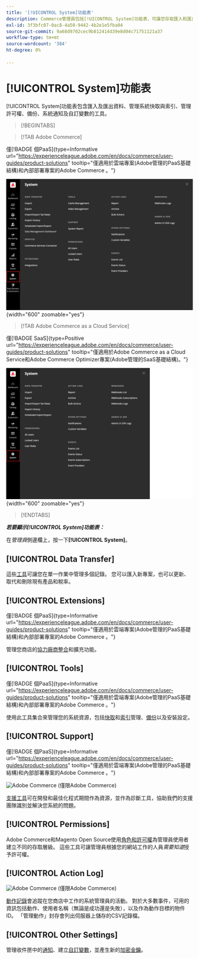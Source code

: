 ```yaml
---
title: '[!UICONTROL System]功能表'
description: Commerce管理員包括[!UICONTROL System]功能表，可讓您存取匯入和匯出資料、系統快取和索引管理、管理員存取和許可權管理、備份、系統通知和自訂變數的工具。
exl-id: 3f3bfc07-0ac8-4a50-9442-4b2e1e5fba04
source-git-commit: 9a68d9702cec9b812414d39e8d04c71751121a37
workflow-type: tm+mt
source-wordcount: '384'
ht-degree: 0%

---
```


# [!UICONTROL System]功能表

[!UICONTROL System]功能表包含匯入及匯出資料、管理系統快取與索引、管理許可權、備份、系統通知及自訂變數的工具。

>[!BEGINTABS]

>[!TAB Adobe Commerce]

僅[!BADGE 個PaaS]{type=Informative url="https://experienceleague.adobe.com/en/docs/commerce/user-guides/product-solutions" tooltip="僅適用於雲端專案(Adobe管理的PaaS基礎結構)和內部部署專案的Adobe Commerce 。"}

![系統功能表](./assets/system-menu.png){width="600" zoomable="yes"}

>[!TAB Adobe Commerce as a Cloud Service]

僅[!BADGE SaaS]{type=Positive url="https://experienceleague.adobe.com/en/docs/commerce/user-guides/product-solutions" tooltip="僅適用於Adobe Commerce as a Cloud Service和Adobe Commerce Optimizer專案(Adobe管理的SaaS基礎結構)。"}

![系統功能表](./assets/system-menu-accs.png){width="600" zoomable="yes"}

>[!ENDTABS]

**_若要顯示[!UICONTROL System]功能表：_**

在&#x200B;_管理員_&#x200B;側邊欄上，按一下&#x200B;**[!UICONTROL System]**。

## [!UICONTROL Data Transfer]

這些[工具](data-transfer.md)可讓您在單一作業中管理多個記錄。 您可以匯入新專案，也可以更新、取代和刪除現有產品和稅率。

## [!UICONTROL Extensions]

僅[!BADGE 個PaaS]{type=Informative url="https://experienceleague.adobe.com/en/docs/commerce/user-guides/product-solutions" tooltip="僅適用於雲端專案(Adobe管理的PaaS基礎結構)和內部部署專案的Adobe Commerce 。"}

管理您商店的[協力廠商整合](integrations.md)和擴充功能。

## [!UICONTROL Tools]

僅[!BADGE 個PaaS]{type=Informative url="https://experienceleague.adobe.com/en/docs/commerce/user-guides/product-solutions" tooltip="僅適用於雲端專案(Adobe管理的PaaS基礎結構)和內部部署專案的Adobe Commerce 。"}

使用此工具集合來管理您的系統資源，包括[快取](cache-management.md)和[索引](index-management.md)管理、[備份](backups.md)以及安裝設定。

## [!UICONTROL Support]

僅[!BADGE 個PaaS]{type=Informative url="https://experienceleague.adobe.com/en/docs/commerce/user-guides/product-solutions" tooltip="僅適用於雲端專案(Adobe管理的PaaS基礎結構)和內部部署專案的Adobe Commerce 。"}

![Adobe Commerce](../assets/adobe-logo.svg) (僅限Adobe Commerce)

[支援工具](support.md)可在開發和最佳化程式期間作為資源，並作為診斷工具，協助我們的支援團隊識別並解決您系統的問題。

## [!UICONTROL Permissions]

Adobe Commerce和Magento Open Source使用[角色和許可權](permissions.md)為管理員使用者建立不同的存取層級。 這些工具可讓管理員根據您的網站工作的人員&#x200B;_需要知道_&#x200B;授予許可權。

## [!UICONTROL Action Log]

![Adobe Commerce](../assets/adobe-logo.svg) (僅限Adobe Commerce)

[動作記錄](action-log.md)會追蹤在您商店中工作的系統管理員的活動。 對於大多數事件，可用的資訊包括動作、使用者名稱（無論是成功還是失敗），以及作為動作目標的物件ID。 「管理動作」封存會列出伺服器上儲存的CSV記錄檔。

## [!UICONTROL Other Settings]

管理收件匣中的[通知](notifications.md)、建立[自訂變數](variables-custom.md)，並產生新的[加密金鑰](encryption-key.md)。
